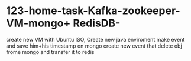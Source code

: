 # 123-home-task-Kafka-zookeeper-VM-mongo+ RedisDB-
create new VM with Ubuntu ISO, Create new java enviroment make event and save him+his timestamp on mongo create new event that delete obj frome mongo and transfer it to redis 
